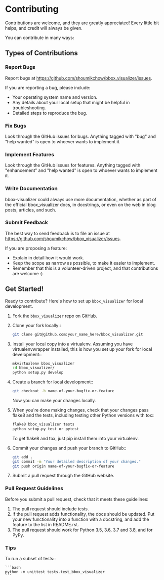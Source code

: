 # Contributing

Contributions are welcome, and they are greatly appreciated! Every little bit
helps, and credit will always be given.

You can contribute in many ways:

## Types of Contributions


### Report Bugs

Report bugs at https://github.com/shoumikchow/bbox_visualizer/issues.

If you are reporting a bug, please include:

* Your operating system name and version.
* Any details about your local setup that might be helpful in troubleshooting.
* Detailed steps to reproduce the bug.

### Fix Bugs


Look through the GitHub issues for bugs. Anything tagged with "bug" and "help
wanted" is open to whoever wants to implement it.

### Implement Features

Look through the GitHub issues for features. Anything tagged with "enhancement"
and "help wanted" is open to whoever wants to implement it.

### Write Documentation


bbox-visualizer could always use more documentation, whether as part of the
official bbox_visualizer docs, in docstrings, or even on the web in blog posts,
articles, and such.

### Submit Feedback


The best way to send feedback is to file an issue at https://github.com/shoumikchow/bbox_visualizer/issues.

If you are proposing a feature:

* Explain in detail how it would work.
* Keep the scope as narrow as possible, to make it easier to implement.
* Remember that this is a volunteer-driven project, and that contributions
  are welcome :)

## Get Started!


Ready to contribute? Here's how to set up `bbox_visualizer` for local development.

1. Fork the `bbox_visualizer` repo on GitHub.
2. Clone your fork locally::

    ```bash
    git clone git@github.com:your_name_here/bbox_visualizer.git
    ```

3. Install your local copy into a virtualenv. Assuming you have virtualenvwrapper installed, this is how you set up your fork for local development::

    ```bash
    mkvirtualenv bbox_visualizer
    cd bbox_visualizer/
    python setup.py develop
    ```

4. Create a branch for local development::

    ```bash
    git checkout -b name-of-your-bugfix-or-feature
    ```

   Now you can make your changes locally.

5. When you're done making changes, check that your changes pass flake8 and the
   tests, including testing other Python versions with tox::

    ```bash
    flake8 bbox_visualizer tests
    python setup.py test or pytest
    ```

   To get flake8 and tox, just pip install them into your virtualenv.

6. Commit your changes and push your branch to GitHub::

    ```bash
    git add .
    git commit -m "Your detailed description of your changes."
    git push origin name-of-your-bugfix-or-feature
    ```

7. Submit a pull request through the GitHub website.

### Pull Request Guidelines


Before you submit a pull request, check that it meets these guidelines:

1. The pull request should include tests.
2. If the pull request adds functionality, the docs should be updated. Put
   your new functionality into a function with a docstring, and add the
   feature to the list in README.rst.
3. The pull request should work for Python 3.5, 3.6, 3.7 and 3.8, and for PyPy.

### Tips


To run a subset of tests::


    ```bash
    python -m unittest tests.test_bbox_visualizer
    ```

